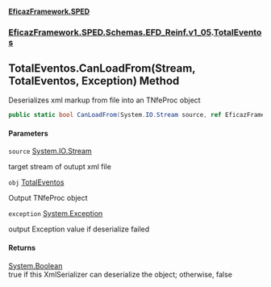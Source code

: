 #### [EficazFramework.SPED](EficazFrameworkSPED.md 'EficazFramework SPED')
### [EficazFramework.SPED.Schemas.EFD_Reinf.v1_05](EficazFramework.SPED.Schemas.EFD_Reinf.v1_05.md 'EficazFramework.SPED.Schemas.EFD_Reinf.v1_05').[TotalEventos](EficazFramework.SPED.Schemas.EFD_Reinf.v1_05/TotalEventos.md 'EficazFramework.SPED.Schemas.EFD_Reinf.v1_05.TotalEventos')

## TotalEventos.CanLoadFrom(Stream, TotalEventos, Exception) Method

Deserializes xml markup from file into an TNfeProc object

```csharp
public static bool CanLoadFrom(System.IO.Stream source, ref EficazFramework.SPED.Schemas.EFD_Reinf.v1_05.TotalEventos obj, ref System.Exception exception);
```
#### Parameters

<a name='EficazFramework.SPED.Schemas.EFD_Reinf.v1_05.TotalEventos.CanLoadFrom(System.IO.Stream,EficazFramework.SPED.Schemas.EFD_Reinf.v1_05.TotalEventos,System.Exception).source'></a>

`source` [System.IO.Stream](https://docs.microsoft.com/en-us/dotnet/api/System.IO.Stream 'System.IO.Stream')

target stream of outupt xml file

<a name='EficazFramework.SPED.Schemas.EFD_Reinf.v1_05.TotalEventos.CanLoadFrom(System.IO.Stream,EficazFramework.SPED.Schemas.EFD_Reinf.v1_05.TotalEventos,System.Exception).obj'></a>

`obj` [TotalEventos](EficazFramework.SPED.Schemas.EFD_Reinf.v1_05/TotalEventos.md 'EficazFramework.SPED.Schemas.EFD_Reinf.v1_05.TotalEventos')

Output TNfeProc object

<a name='EficazFramework.SPED.Schemas.EFD_Reinf.v1_05.TotalEventos.CanLoadFrom(System.IO.Stream,EficazFramework.SPED.Schemas.EFD_Reinf.v1_05.TotalEventos,System.Exception).exception'></a>

`exception` [System.Exception](https://docs.microsoft.com/en-us/dotnet/api/System.Exception 'System.Exception')

output Exception value if deserialize failed

#### Returns
[System.Boolean](https://docs.microsoft.com/en-us/dotnet/api/System.Boolean 'System.Boolean')  
true if this XmlSerializer can deserialize the object; otherwise, false
